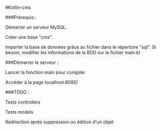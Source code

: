 #Kotlin-cms

###Prérequis :

Démarrer un serveur MySQL.

Créer une base "cms".

Importer la base de données grâce au fichier dans le répertoire "sql". Si besoin, modifier les informations de la BDD sur le fichier main.kt

###Démarrer le serveur :

Lancer la fonction main pour compiler.

Accéder à la page localhost:8080/


###TODO :

Tests controllers

Tests models

Redirection après suppression ou édition d'un objet